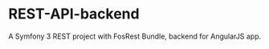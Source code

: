 REST-API-backend
==========

A Symfony 3 REST project with FosRest Bundle, backend for AngularJS app.
